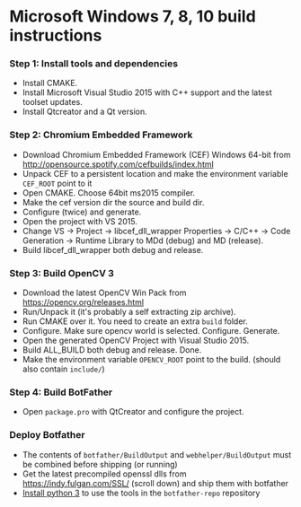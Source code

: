 # Microsoft Windows 7, 8, 10 build instructions

### Step 1: Install tools and dependencies

- Install CMAKE.
- Install Microsoft Visual Studio 2015 with C++ support and the latest toolset updates.
- Install Qtcreator and a Qt version.

### Step 2: Chromium Embedded Framework

- Download Chromium Embedded Framework (CEF) Windows 64-bit from http://opensource.spotify.com/cefbuilds/index.html
- Unpack CEF to a persistent location and make the environment variable `CEF_ROOT` point to it
- Open CMAKE. Choose 64bit ms2015 compiler.
- Make the cef version dir the source and build dir.
- Configure (twice) and generate.
- Open the project with VS 2015.
- Change VS -> Project -> libcef_dll_wrapper Properties -> C/C++ -> Code Generation -> Runtime Library to MDd (debug) and MD (release).
- Build libcef_dll_wrapper both debug and release.

### Step 3: Build OpenCV 3

- Download the latest OpenCV Win Pack from https://opencv.org/releases.html
- Run/Unpack it (it's probably a self extracting zip archive).
- Run CMAKE over it. You need to create an extra `build` folder.
- Configure. Make sure opencv world is selected. Configure. Generate.
- Open the generated OpenCV Project with Visual Studio 2015.
- Build ALL_BUILD both debug and release. Done.
- Make the environment variable `OPENCV_ROOT` point to the build. (should also contain `include/`)

### Step 4: Build BotFather

- Open `package.pro` with QtCreator and configure the project.

### Deploy Botfather

- The contents of `botfather/BuildOutput` and `webhelper/BuildOutput` must be combined before shipping (or running)
- Get the latest precompiled openssl dlls from https://indy.fulgan.com/SSL/ (scroll down) and ship them with botfather 
- [Install python 3](https://www.digitalocean.com/community/tutorials/how-to-install-python-3-and-set-up-a-local-programming-environment-on-windows-10) to use the tools in the `botfather-repo` repository